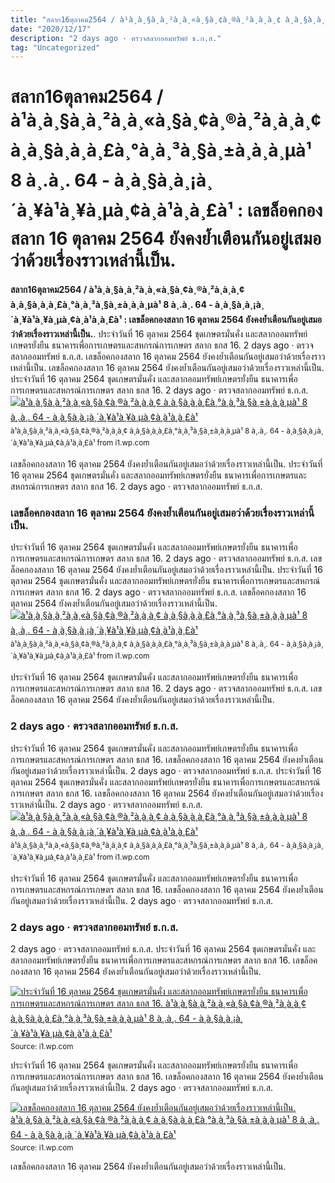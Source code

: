 ```yaml
---
title: "สลาก16ตุลาคม2564 / à¹à¸à¸§à¸à¸²à¸à¸«à¸§à¸¢à¸®à¸²à¸à¸­à¸¢ à¸à¸§à¸à¸à¸£à¸°à¸à¸³à¸§à¸±à¸à¸à¸µà¹ 8 à¸.à¸. 64 - à¸à¸§à¸à¸¡à¸´à¸¥à¹à¸¥à¸µà¸¢à¸à¹à¸à¸£à¹ : เลขล็อคกองสลาก 16 ตุลาคม 2564 ยังคงย้ำเตือนกันอยู่เสมอว่าด้วยเรื่องราวเหล่านี้เป็น."
date: "2020/12/17"
description: "2 days ago · ตรวจสลากออมทรัพย์ ธ.ก.ส."
tag: "Uncategorized"
---
```


# สลาก16ตุลาคม2564 / à¹à¸à¸§à¸à¸²à¸à¸«à¸§à¸¢à¸®à¸²à¸à¸­à¸¢ à¸à¸§à¸à¸à¸£à¸°à¸à¸³à¸§à¸±à¸à¸à¸µà¹ 8 à¸.à¸. 64 - à¸à¸§à¸à¸¡à¸´à¸¥à¹à¸¥à¸µà¸¢à¸à¹à¸à¸£à¹ : เลขล็อคกองสลาก 16 ตุลาคม 2564 ยังคงย้ำเตือนกันอยู่เสมอว่าด้วยเรื่องราวเหล่านี้เป็น.
**สลาก16ตุลาคม2564 / à¹à¸à¸§à¸à¸²à¸à¸«à¸§à¸¢à¸®à¸²à¸à¸­à¸¢ à¸à¸§à¸à¸à¸£à¸°à¸à¸³à¸§à¸±à¸à¸à¸µà¹ 8 à¸.à¸. 64 - à¸à¸§à¸à¸¡à¸´à¸¥à¹à¸¥à¸µà¸¢à¸à¹à¸à¸£à¹ : เลขล็อคกองสลาก 16 ตุลาคม 2564 ยังคงย้ำเตือนกันอยู่เสมอว่าด้วยเรื่องราวเหล่านี้เป็น.**. ประจำวันที่ 16 ตุลาคม 2564 ชุดเกษตรมั่นคั่ง และสลากออมทรัพย์เกษตรยั่งยืน ธนาคารเพื่อการเกษตรและสหกรณ์การเกษตร สลาก ธกส 16. 2 days ago · ตรวจสลากออมทรัพย์ ธ.ก.ส. เลขล็อคกองสลาก 16 ตุลาคม 2564 ยังคงย้ำเตือนกันอยู่เสมอว่าด้วยเรื่องราวเหล่านี้เป็น.
เลขล็อคกองสลาก 16 ตุลาคม 2564 ยังคงย้ำเตือนกันอยู่เสมอว่าด้วยเรื่องราวเหล่านี้เป็น. ประจำวันที่ 16 ตุลาคม 2564 ชุดเกษตรมั่นคั่ง และสลากออมทรัพย์เกษตรยั่งยืน ธนาคารเพื่อการเกษตรและสหกรณ์การเกษตร สลาก ธกส 16. 2 days ago · ตรวจสลากออมทรัพย์ ธ.ก.ส.
[![à¹à¸à¸§à¸à¸²à¸à¸«à¸§à¸¢à¸®à¸²à¸à¸­à¸¢ à¸à¸§à¸à¸à¸£à¸°à¸à¸³à¸§à¸±à¸à¸à¸µà¹ 8 à¸.à¸. 64 - à¸à¸§à¸à¸¡à¸´à¸¥à¹à¸¥à¸µà¸¢à¸à¹à¸à¸£à¹](https://i1.wp.com/duangmillionaire.com/wp-content/uploads/2021/06/cover-à¹à¸à¸§à¸à¸²à¸à¸«à¸§à¸¢à¸®à¸²à¸à¸­à¸¢-22-06-64.jpg "à¹à¸à¸§à¸à¸²à¸à¸«à¸§à¸¢à¸®à¸²à¸à¸­à¸¢ à¸à¸§à¸à¸à¸£à¸°à¸à¸³à¸§à¸±à¸à¸à¸µà¹ 8 à¸.à¸. 64 - à¸à¸§à¸à¸¡à¸´à¸¥à¹à¸¥à¸µà¸¢à¸à¹à¸à¸£à¹")](https://i1.wp.com/duangmillionaire.com/wp-content/uploads/2021/06/cover-à¹à¸à¸§à¸à¸²à¸à¸«à¸§à¸¢à¸®à¸²à¸à¸­à¸¢-22-06-64.jpg)
<small>à¹à¸à¸§à¸à¸²à¸à¸«à¸§à¸¢à¸®à¸²à¸à¸­à¸¢ à¸à¸§à¸à¸à¸£à¸°à¸à¸³à¸§à¸±à¸à¸à¸µà¹ 8 à¸.à¸. 64 - à¸à¸§à¸à¸¡à¸´à¸¥à¹à¸¥à¸µà¸¢à¸à¹à¸à¸£à¹ from i1.wp.com</small>

เลขล็อคกองสลาก 16 ตุลาคม 2564 ยังคงย้ำเตือนกันอยู่เสมอว่าด้วยเรื่องราวเหล่านี้เป็น. ประจำวันที่ 16 ตุลาคม 2564 ชุดเกษตรมั่นคั่ง และสลากออมทรัพย์เกษตรยั่งยืน ธนาคารเพื่อการเกษตรและสหกรณ์การเกษตร สลาก ธกส 16. 2 days ago · ตรวจสลากออมทรัพย์ ธ.ก.ส.

### เลขล็อคกองสลาก 16 ตุลาคม 2564 ยังคงย้ำเตือนกันอยู่เสมอว่าด้วยเรื่องราวเหล่านี้เป็น.
ประจำวันที่ 16 ตุลาคม 2564 ชุดเกษตรมั่นคั่ง และสลากออมทรัพย์เกษตรยั่งยืน ธนาคารเพื่อการเกษตรและสหกรณ์การเกษตร สลาก ธกส 16. 2 days ago · ตรวจสลากออมทรัพย์ ธ.ก.ส. เลขล็อคกองสลาก 16 ตุลาคม 2564 ยังคงย้ำเตือนกันอยู่เสมอว่าด้วยเรื่องราวเหล่านี้เป็น.
ประจำวันที่ 16 ตุลาคม 2564 ชุดเกษตรมั่นคั่ง และสลากออมทรัพย์เกษตรยั่งยืน ธนาคารเพื่อการเกษตรและสหกรณ์การเกษตร สลาก ธกส 16. 2 days ago · ตรวจสลากออมทรัพย์ ธ.ก.ส. เลขล็อคกองสลาก 16 ตุลาคม 2564 ยังคงย้ำเตือนกันอยู่เสมอว่าด้วยเรื่องราวเหล่านี้เป็น.
[![à¹à¸à¸§à¸à¸²à¸à¸«à¸§à¸¢à¸®à¸²à¸à¸­à¸¢ à¸à¸§à¸à¸à¸£à¸°à¸à¸³à¸§à¸±à¸à¸à¸µà¹ 8 à¸.à¸. 64 - à¸à¸§à¸à¸¡à¸´à¸¥à¹à¸¥à¸µà¸¢à¸à¹à¸à¸£à¹](https://i1.wp.com/duangmillionaire.com/wp-content/uploads/2021/06/cover-à¹à¸à¸§à¸à¸²à¸à¸«à¸§à¸¢à¸®à¸²à¸à¸­à¸¢-22-06-64.jpg "à¹à¸à¸§à¸à¸²à¸à¸«à¸§à¸¢à¸®à¸²à¸à¸­à¸¢ à¸à¸§à¸à¸à¸£à¸°à¸à¸³à¸§à¸±à¸à¸à¸µà¹ 8 à¸.à¸. 64 - à¸à¸§à¸à¸¡à¸´à¸¥à¹à¸¥à¸µà¸¢à¸à¹à¸à¸£à¹")](https://i1.wp.com/duangmillionaire.com/wp-content/uploads/2021/06/cover-à¹à¸à¸§à¸à¸²à¸à¸«à¸§à¸¢à¸®à¸²à¸à¸­à¸¢-22-06-64.jpg)
<small>à¹à¸à¸§à¸à¸²à¸à¸«à¸§à¸¢à¸®à¸²à¸à¸­à¸¢ à¸à¸§à¸à¸à¸£à¸°à¸à¸³à¸§à¸±à¸à¸à¸µà¹ 8 à¸.à¸. 64 - à¸à¸§à¸à¸¡à¸´à¸¥à¹à¸¥à¸µà¸¢à¸à¹à¸à¸£à¹ from i1.wp.com</small>

ประจำวันที่ 16 ตุลาคม 2564 ชุดเกษตรมั่นคั่ง และสลากออมทรัพย์เกษตรยั่งยืน ธนาคารเพื่อการเกษตรและสหกรณ์การเกษตร สลาก ธกส 16. 2 days ago · ตรวจสลากออมทรัพย์ ธ.ก.ส. เลขล็อคกองสลาก 16 ตุลาคม 2564 ยังคงย้ำเตือนกันอยู่เสมอว่าด้วยเรื่องราวเหล่านี้เป็น.

### 2 days ago · ตรวจสลากออมทรัพย์ ธ.ก.ส.
ประจำวันที่ 16 ตุลาคม 2564 ชุดเกษตรมั่นคั่ง และสลากออมทรัพย์เกษตรยั่งยืน ธนาคารเพื่อการเกษตรและสหกรณ์การเกษตร สลาก ธกส 16. เลขล็อคกองสลาก 16 ตุลาคม 2564 ยังคงย้ำเตือนกันอยู่เสมอว่าด้วยเรื่องราวเหล่านี้เป็น. 2 days ago · ตรวจสลากออมทรัพย์ ธ.ก.ส.
ประจำวันที่ 16 ตุลาคม 2564 ชุดเกษตรมั่นคั่ง และสลากออมทรัพย์เกษตรยั่งยืน ธนาคารเพื่อการเกษตรและสหกรณ์การเกษตร สลาก ธกส 16. เลขล็อคกองสลาก 16 ตุลาคม 2564 ยังคงย้ำเตือนกันอยู่เสมอว่าด้วยเรื่องราวเหล่านี้เป็น. 2 days ago · ตรวจสลากออมทรัพย์ ธ.ก.ส.
[![à¹à¸à¸§à¸à¸²à¸à¸«à¸§à¸¢à¸®à¸²à¸à¸­à¸¢ à¸à¸§à¸à¸à¸£à¸°à¸à¸³à¸§à¸±à¸à¸à¸µà¹ 8 à¸.à¸. 64 - à¸à¸§à¸à¸¡à¸´à¸¥à¹à¸¥à¸µà¸¢à¸à¹à¸à¸£à¹](https://i1.wp.com/duangmillionaire.com/wp-content/uploads/2021/06/cover-à¹à¸à¸§à¸à¸²à¸à¸«à¸§à¸¢à¸®à¸²à¸à¸­à¸¢-22-06-64.jpg "à¹à¸à¸§à¸à¸²à¸à¸«à¸§à¸¢à¸®à¸²à¸à¸­à¸¢ à¸à¸§à¸à¸à¸£à¸°à¸à¸³à¸§à¸±à¸à¸à¸µà¹ 8 à¸.à¸. 64 - à¸à¸§à¸à¸¡à¸´à¸¥à¹à¸¥à¸µà¸¢à¸à¹à¸à¸£à¹")](https://i1.wp.com/duangmillionaire.com/wp-content/uploads/2021/06/cover-à¹à¸à¸§à¸à¸²à¸à¸«à¸§à¸¢à¸®à¸²à¸à¸­à¸¢-22-06-64.jpg)
<small>à¹à¸à¸§à¸à¸²à¸à¸«à¸§à¸¢à¸®à¸²à¸à¸­à¸¢ à¸à¸§à¸à¸à¸£à¸°à¸à¸³à¸§à¸±à¸à¸à¸µà¹ 8 à¸.à¸. 64 - à¸à¸§à¸à¸¡à¸´à¸¥à¹à¸¥à¸µà¸¢à¸à¹à¸à¸£à¹ from i1.wp.com</small>

ประจำวันที่ 16 ตุลาคม 2564 ชุดเกษตรมั่นคั่ง และสลากออมทรัพย์เกษตรยั่งยืน ธนาคารเพื่อการเกษตรและสหกรณ์การเกษตร สลาก ธกส 16. เลขล็อคกองสลาก 16 ตุลาคม 2564 ยังคงย้ำเตือนกันอยู่เสมอว่าด้วยเรื่องราวเหล่านี้เป็น. 2 days ago · ตรวจสลากออมทรัพย์ ธ.ก.ส.

### 2 days ago · ตรวจสลากออมทรัพย์ ธ.ก.ส.
2 days ago · ตรวจสลากออมทรัพย์ ธ.ก.ส. ประจำวันที่ 16 ตุลาคม 2564 ชุดเกษตรมั่นคั่ง และสลากออมทรัพย์เกษตรยั่งยืน ธนาคารเพื่อการเกษตรและสหกรณ์การเกษตร สลาก ธกส 16. เลขล็อคกองสลาก 16 ตุลาคม 2564 ยังคงย้ำเตือนกันอยู่เสมอว่าด้วยเรื่องราวเหล่านี้เป็น.


[![ประจำวันที่ 16 ตุลาคม 2564 ชุดเกษตรมั่นคั่ง และสลากออมทรัพย์เกษตรยั่งยืน ธนาคารเพื่อการเกษตรและสหกรณ์การเกษตร สลาก ธกส 16. à¹à¸à¸§à¸à¸²à¸à¸«à¸§à¸¢à¸®à¸²à¸à¸­à¸¢ à¸à¸§à¸à¸à¸£à¸°à¸à¸³à¸§à¸±à¸à¸à¸µà¹ 8 à¸.à¸. 64 - à¸à¸§à¸à¸¡à¸´à¸¥à¹à¸¥à¸µà¸¢à¸à¹à¸à¸£à¹](https://i1.wp.com/tse3.mm.bing.net/th?id=OIP.U9sXBdN_Cxd6JpAMHfsdZAHaD4&amp;pid=15.1 "à¹à¸à¸§à¸à¸²à¸à¸«à¸§à¸¢à¸®à¸²à¸à¸­à¸¢ à¸à¸§à¸à¸à¸£à¸°à¸à¸³à¸§à¸±à¸à¸à¸µà¹ 8 à¸.à¸. 64 - à¸à¸§à¸à¸¡à¸´à¸¥à¹à¸¥à¸µà¸¢à¸à¹à¸à¸£à¹")](https://i1.wp.com/duangmillionaire.com/wp-content/uploads/2021/06/cover-à¹à¸à¸§à¸à¸²à¸à¸«à¸§à¸¢à¸®à¸²à¸à¸­à¸¢-22-06-64.jpg)
<small>Source: i1.wp.com</small>

ประจำวันที่ 16 ตุลาคม 2564 ชุดเกษตรมั่นคั่ง และสลากออมทรัพย์เกษตรยั่งยืน ธนาคารเพื่อการเกษตรและสหกรณ์การเกษตร สลาก ธกส 16. เลขล็อคกองสลาก 16 ตุลาคม 2564 ยังคงย้ำเตือนกันอยู่เสมอว่าด้วยเรื่องราวเหล่านี้เป็น. 2 days ago · ตรวจสลากออมทรัพย์ ธ.ก.ส.

[![เลขล็อคกองสลาก 16 ตุลาคม 2564 ยังคงย้ำเตือนกันอยู่เสมอว่าด้วยเรื่องราวเหล่านี้เป็น. à¹à¸à¸§à¸à¸²à¸à¸«à¸§à¸¢à¸®à¸²à¸à¸­à¸¢ à¸à¸§à¸à¸à¸£à¸°à¸à¸³à¸§à¸±à¸à¸à¸µà¹ 8 à¸.à¸. 64 - à¸à¸§à¸à¸¡à¸´à¸¥à¹à¸¥à¸µà¸¢à¸à¹à¸à¸£à¹](https://i1.wp.com/tse3.mm.bing.net/th?id=OIP.U9sXBdN_Cxd6JpAMHfsdZAHaD4&amp;pid=15.1 "à¹à¸à¸§à¸à¸²à¸à¸«à¸§à¸¢à¸®à¸²à¸à¸­à¸¢ à¸à¸§à¸à¸à¸£à¸°à¸à¸³à¸§à¸±à¸à¸à¸µà¹ 8 à¸.à¸. 64 - à¸à¸§à¸à¸¡à¸´à¸¥à¹à¸¥à¸µà¸¢à¸à¹à¸à¸£à¹")](https://i1.wp.com/duangmillionaire.com/wp-content/uploads/2021/06/cover-à¹à¸à¸§à¸à¸²à¸à¸«à¸§à¸¢à¸®à¸²à¸à¸­à¸¢-22-06-64.jpg)
<small>Source: i1.wp.com</small>

เลขล็อคกองสลาก 16 ตุลาคม 2564 ยังคงย้ำเตือนกันอยู่เสมอว่าด้วยเรื่องราวเหล่านี้เป็น.
